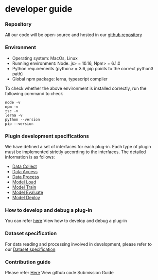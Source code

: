 # developer guide

<a name="c30f113c"></a>
### Repository

All our code will be open-source and hosted in our [github repository](https://github.com/alibaba/pipcook)


<a name="8a887b45"></a>
### Environment

- Operating system: MacOs, Linux
- Running environment: Node. js> = 10.16, Npm> = 6.1.0
- Python requirements (python> = 3.6, pip points to the correct python3 path)
- Global npm package: lerna, typescript compiler

To check whether the above environment is installed correctly, run the following command to check

```
node -v
npm -v
tsc -v
lerna -v
python --version
pip --version
```


<a name="b7ab3ef6"></a>
### Plugin development specifications

We have defined a set of interfaces for each plug-in. Each type of plugin must be implemented strictly according to the interfaces. The detailed information is as follows:

- [Data Collect](https://alibaba.github.io/pipcook/doc/DataCollect%20%20Plugin-en)
- [Data Access](https://alibaba.github.io/pipcook/doc/DataAccess%20Plugin-en)
- [Data Process](https://alibaba.github.io/pipcook/doc/DataProcess%20Plugin-en)
- [Model Load](https://alibaba.github.io/pipcook/doc/ModelLoad%20Plugin-en)
- [Model Train](https://alibaba.github.io/pipcook/doc/ModelTrain%20Plugin-en)
- [Model Evaluate](https://alibaba.github.io/pipcook/doc/ModelEvaluate%20Plugin-en)
- [Model Deploy](https://alibaba.github.io/pipcook/doc/ModelDeploy%20Plugin-en)

<a name="078c8c94"></a>
### How to develop and debug a plug-in

You can refer [here](https://alibaba.github.io/pipcook/doc/How%20to%20develop%20a%20plugin%3F-en) View how to develop and debug a plug-in


<a name="e71b4e54"></a>
### Dataset specification

For data reading and processing involved in development, please refer to our [Dataset specification](https://alibaba.github.io/pipcook/doc/Dataset-en)


<a name="f31ccad5"></a>
### Contribution guide

Please refer [Here](https://alibaba.github.io/pipcook/doc/How%20to%20Contribute-en) View github code Submission Guide

